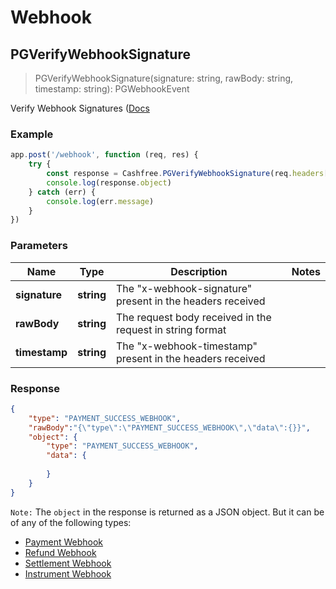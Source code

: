 # Webhook


## PGVerifyWebhookSignature

> PGVerifyWebhookSignature(signature: string, rawBody: string, timestamp: string): PGWebhookEvent

Verify Webhook Signatures ([Docs](https://docs.cashfree.com/reference/pg-webhook)

### Example

```javascript
app.post('/webhook', function (req, res) {
    try {
        const response = Cashfree.PGVerifyWebhookSignature(req.headers["x-webhook-signature"], req.rawBody, req.headers["x-webhook-timestamp"]);
        console.log(response.object)
    } catch (err) {
        console.log(err.message)
    }
})
```

### Parameters

Name | Type | Description  | Notes
------------- | ------------- | ------------- | -------------
**signature** | **string** | The "x-webhook-signature" present in the headers received | 
**rawBody** | **string** | The request body received in the request in string format |
**timestamp** | **string** | The "x-webhook-timestamp" present in the headers received | 


### Response

```json
{
    "type": "PAYMENT_SUCCESS_WEBHOOK",
    "rawBody":"{\"type\":\"PAYMENT_SUCCESS_WEBHOOK\",\"data\":{}}",
    "object": {
        "type": "PAYMENT_SUCCESS_WEBHOOK",
        "data": {
            
        }
    }
}
```

`Note:` The `object` in the response is returned as a JSON object. But it can be of any of the following types:
- [Payment Webhook](https://docs.cashfree.com/docs/payment-webhooks)
- [Refund Webhook](https://docs.cashfree.com/docs/refunds-webhook)
- [Settlement Webhook](https://docs.cashfree.com/docs/settlements-webhook)
- [Instrument Webhook](https://docs.cashfree.com/docs/instrument-webhook)

